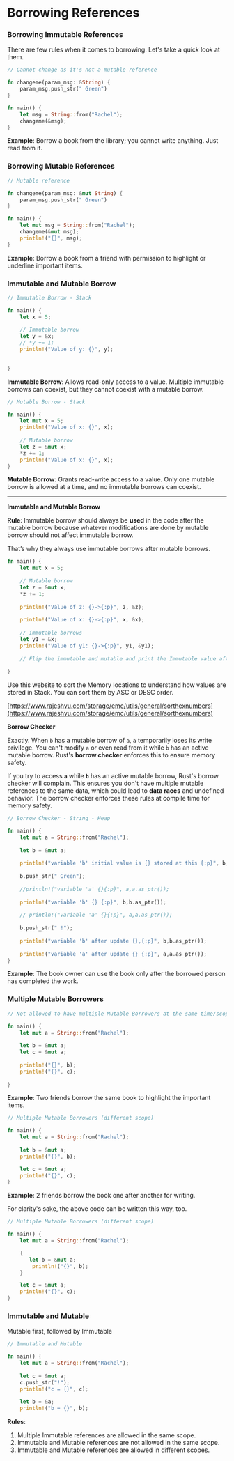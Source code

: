 # Borrowing References

### Borrowing Immutable References

There are few rules when it comes to borrowing. Let's take a quick look at them.

```rust
// Cannot change as it's not a mutable reference

fn changeme(param_msg: &String) {
    param_msg.push_str(" Green")
}

fn main() {
    let msg = String::from("Rachel");
    changeme(&msg);
}

```

**Example**: Borrow a book from the library; you cannot write anything. Just read from it.

### Borrowing Mutable References

```rust
// Mutable reference

fn changeme(param_msg: &mut String) {
    param_msg.push_str(" Green")
}

fn main() {
    let mut msg = String::from("Rachel");
    changeme(&mut msg);
    println!("{}", msg);
}
```

**Example**: Borrow a book from a friend with permission to highlight or underline important items.



### Immutable and Mutable Borrow

```rust
// Immutable Borrow - Stack

fn main() {
    let x = 5;
    
    // Immutable borrow
    let y = &x;
    // *y += 1;
    println!("Value of y: {}", y);
   

}

```

**Immutable Borrow**: Allows read-only access to a value. Multiple immutable borrows can coexist, but they cannot coexist with a mutable borrow.

```rust
// Mutable Borrow - Stack

fn main() {
    let mut x = 5;
    println!("Value of x: {}", x);
    
    // Mutable borrow
    let z = &mut x;
    *z += 1;
    println!("Value of x: {}", x);
}
```

**Mutable Borrow**: Grants read-write access to a value. Only one mutable borrow is allowed at a time, and no immutable borrows can coexist.

***

**Immutable and Mutable Borrow**

**Rule**: Immutable borrow should always be **used** in the code after the mutable borrow because whatever modifications are done by mutable borrow should not affect immutable borrow.&#x20;

That’s why they always use immutable borrows after mutable borrows.

```rust
fn main() {
    let mut x = 5;
    
    // Mutable borrow
    let z = &mut x;
    *z += 1;
    
    println!("Value of z: {}->{:p}", z, &z);
    
    println!("Value of x: {}->{:p}", x, &x);
    
    // immutable borrows
    let y1 = &x;
    println!("Value of y1: {}->{:p}", y1, &y1);
    
    // Flip the immutable and mutable and print the Immutable value after Mutable
  
}
```

Use this website to sort the Memory locations to understand how values are stored in Stack. You can sort them by ASC or DESC order.

[https://www.rajeshvu.com/storage/emc/utils/general/sorthexnumbers](https://www.rajeshvu.com/storage/emc/utils/general/sorthexnumbers)

**Borrow Checker**

Exactly. When `b` has a mutable borrow of `a`, `a` temporarily loses its write privilege. You can't modify `a` or even read from it while `b` has an active mutable borrow. Rust's **borrow checker** enforces this to ensure memory safety.

If you try to access **`a`** while **`b`** has an active mutable borrow, Rust's borrow checker will complain. This ensures you don't have multiple mutable references to the same data, which could lead to **data races** and undefined behavior. The borrow checker enforces these rules at compile time for memory safety.

```rust
// Borrow Checker - String - Heap

fn main() {
    let mut a = String::from("Rachel");
    
    let b = &mut a;
    
    println!("variable 'b' initial value is {} stored at this {:p}", b,b.as_ptr());
    
    b.push_str(" Green");
    
    //println!("variable 'a' {}{:p}", a,a.as_ptr());
    
    println!("variable 'b' {} {:p}", b,b.as_ptr());
    
    // println!("variable 'a' {}{:p}", a,a.as_ptr());
    
    b.push_str(" !");
    
    println!("variable 'b' after update {},{:p}", b,b.as_ptr());
    
    println!("variable 'a' after update {} {:p}", a,a.as_ptr());
}
```

**Example**: The book owner can use the book only after the borrowed person has completed the work.

### Multiple Mutable Borrowers

```rust
// Not allowed to have multiple Mutable Borrowers at the same time/scope

fn main() {
    let mut a = String::from("Rachel");
    
    let b = &mut a;
    let c = &mut a;
    
    println!("{}", b);
    println!("{}", c);
   
}
```

**Example**: Two friends borrow the same book to highlight the important items.



```rust
// Multiple Mutable Borrowers (different scope)

fn main() {
    let mut a = String::from("Rachel");
   
    let b = &mut a;
    println!("{}", b);

    let c = &mut a;
    println!("{}", c);
}
```

**Example**: 2 friends borrow the book one after another for writing.



For clarity's sake, the above code can be written this way, too.

```rust
// Multiple Mutable Borrowers (different scope)

fn main() {
    let mut a = String::from("Rachel");

    {    
       let b = &mut a;
        println!("{}", b);
    }

    let c = &mut a;
    println!("{}", c);
}
```

### Immutable and Mutable

Mutable  first, followed by Immutable

```rust
// Immutable and Mutable

fn main() {
    let mut a = String::from("Rachel");
    
    let c = &mut a;
    c.push_str("!");
    println!("c = {}", c);
    
    let b = &a;
    println!("b = {}", b);

```

**Rules**:

1. Multiple Immutable references are allowed in the same scope.
2. Immutable and Mutable references are not allowed in the same scope.
3. Immutable and Mutable references are allowed in different scopes.

